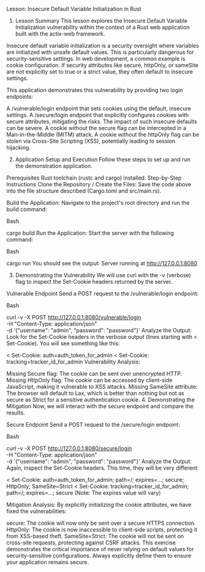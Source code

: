 Lesson: Insecure Default Variable Initialization in Rust
1. Lesson Summary
This lesson explores the Insecure Default Variable Initialization vulnerability within the context of a Rust web application built with the actix-web framework.

Insecure default variable initialization is a security oversight where variables are initialized with unsafe default values. This is particularly dangerous for security-sensitive settings. In web development, a common example is cookie configuration. If security attributes like secure, httpOnly, or sameSite are not explicitly set to true or a strict value, they often default to insecure settings.

This application demonstrates this vulnerability by providing two login endpoints:

A /vulnerable/login endpoint that sets cookies using the default, insecure settings.
A /secure/login endpoint that explicitly configures cookies with secure attributes, mitigating the risks.
The impact of such insecure defaults can be severe. A cookie without the secure flag can be intercepted in a Man-in-the-Middle (MITM) attack. A cookie without the httpOnly flag can be stolen via Cross-Site Scripting (XSS), potentially leading to session hijacking.

2. Application Setup and Execution
Follow these steps to set up and run the demonstration application.

Prerequisites
Rust toolchain (rustc and cargo) installed.
Step-by-Step Instructions
Clone the Repository / Create the Files:
Save the code above into the file structure described (Cargo.toml and src/main.rs).

Build the Application:
Navigate to the project's root directory and run the build command:

Bash

cargo build
Run the Application:
Start the server with the following command:

Bash

cargo run
You should see the output: Server running at http://127.0.0.1:8080

3. Demonstrating the Vulnerability
We will use curl with the -v (verbose) flag to inspect the Set-Cookie headers returned by the server.

Vulnerable Endpoint
Send a POST request to the /vulnerable/login endpoint:

Bash

curl -v -X POST http://127.0.0.1:8080/vulnerable/login \
-H "Content-Type: application/json" \
-d '{"username": "admin", "password": "password"}'
Analyze the Output:
Look for the Set-Cookie headers in the verbose output (lines starting with < Set-Cookie). You will see something like this:

< Set-Cookie: auth=auth_token_for_admin
< Set-Cookie: tracking=tracker_id_for_admin
Vulnerability Analysis:

Missing Secure flag: The cookie can be sent over unencrypted HTTP.
Missing HttpOnly flag: The cookie can be accessed by client-side JavaScript, making it vulnerable to XSS attacks.
Missing SameSite attribute: The browser will default to Lax, which is better than nothing but not as secure as Strict for a sensitive authentication cookie.
4. Demonstrating the Mitigation
Now, we will interact with the secure endpoint and compare the results.

Secure Endpoint
Send a POST request to the /secure/login endpoint:

Bash

curl -v -X POST http://127.0.0.1:8080/secure/login \
-H "Content-Type: application/json" \
-d '{"username": "admin", "password": "password"}'
Analyze the Output:
Again, inspect the Set-Cookie headers. This time, they will be very different:

< Set-Cookie: auth=auth_token_for_admin; path=/; expires=...; secure; HttpOnly; SameSite=Strict
< Set-Cookie: tracking=tracker_id_for_admin; path=/; expires=...; secure
(Note: The expires value will vary)

Mitigation Analysis:
By explicitly initializing the cookie attributes, we have fixed the vulnerabilities:

secure: The cookie will now only be sent over a secure HTTPS connection.
HttpOnly: The cookie is now inaccessible to client-side scripts, protecting it from XSS-based theft.
SameSite=Strict: The cookie will not be sent on cross-site requests, protecting against CSRF attacks.
This exercise demonstrates the critical importance of never relying on default values for security-sensitive configurations. Always explicitly define them to ensure your application remains secure.